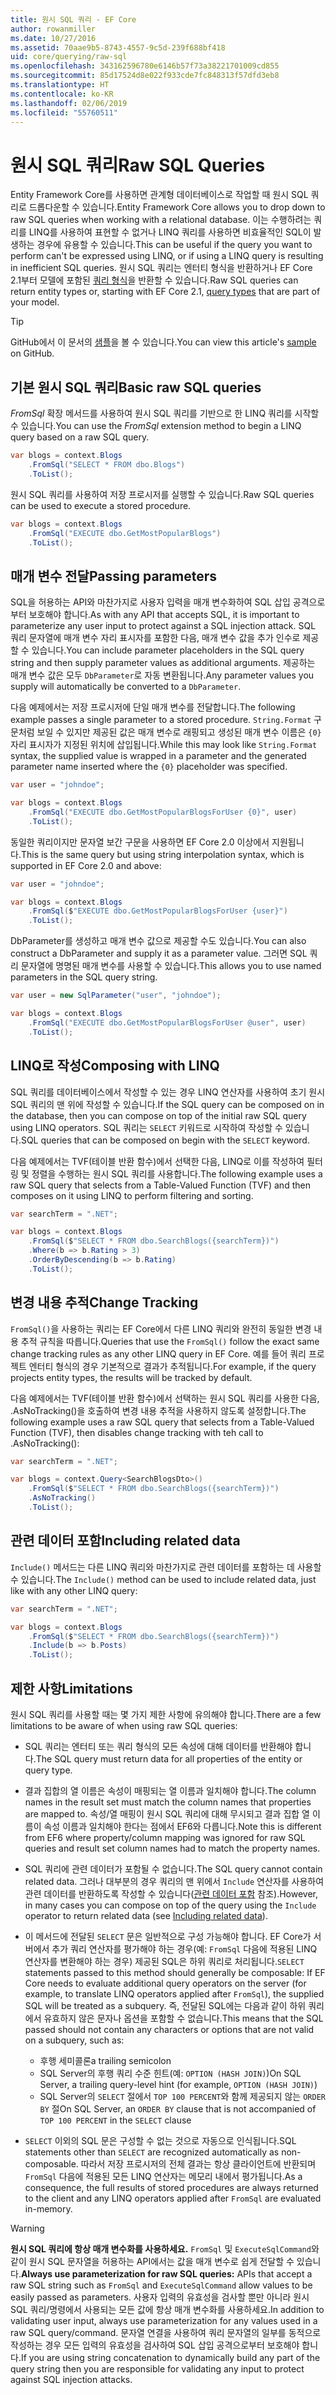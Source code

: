 ```yaml
---
title: 원시 SQL 쿼리 - EF Core
author: rowanmiller
ms.date: 10/27/2016
ms.assetid: 70aae9b5-8743-4557-9c5d-239f688bf418
uid: core/querying/raw-sql
ms.openlocfilehash: 343162596780e6146b57f73a38221701009cd855
ms.sourcegitcommit: 85d17524d8e022f933cde7fc848313f57dfd3eb8
ms.translationtype: HT
ms.contentlocale: ko-KR
ms.lasthandoff: 02/06/2019
ms.locfileid: "55760511"
---
```

# <a name="raw-sql-queries"></a><span data-ttu-id="2da7f-102">원시 SQL 쿼리</span><span class="sxs-lookup"><span data-stu-id="2da7f-102">Raw SQL Queries</span></span>

<span data-ttu-id="2da7f-103">Entity Framework Core를 사용하면 관계형 데이터베이스로 작업할 때 원시 SQL 쿼리로 드롭다운할 수 있습니다.</span><span class="sxs-lookup"><span data-stu-id="2da7f-103">Entity Framework Core allows you to drop down to raw SQL queries when working with a relational database.</span></span> <span data-ttu-id="2da7f-104">이는 수행하려는 쿼리를 LINQ를 사용하여 표현할 수 없거나 LINQ 쿼리를 사용하면 비효율적인 SQL이 발생하는 경우에 유용할 수 있습니다.</span><span class="sxs-lookup"><span data-stu-id="2da7f-104">This can be useful if the query you want to perform can't be expressed using LINQ, or if using a LINQ query is resulting in inefficient SQL queries.</span></span> <span data-ttu-id="2da7f-105">원시 SQL 쿼리는 엔터티 형식을 반환하거나 EF Core 2.1부터 모델에 포함된 [쿼리 형식](xref:core/modeling/query-types)을 반환할 수 있습니다.</span><span class="sxs-lookup"><span data-stu-id="2da7f-105">Raw SQL queries can return entity types or, starting with EF Core 2.1, [query types](xref:core/modeling/query-types) that are part of your model.</span></span>

> [!TIP]  
> <span data-ttu-id="2da7f-106">GitHub에서 이 문서의 [샘플](https://github.com/aspnet/EntityFramework.Docs/tree/master/samples/core/Querying)을 볼 수 있습니다.</span><span class="sxs-lookup"><span data-stu-id="2da7f-106">You can view this article's [sample](https://github.com/aspnet/EntityFramework.Docs/tree/master/samples/core/Querying) on GitHub.</span></span>

## <a name="basic-raw-sql-queries"></a><span data-ttu-id="2da7f-107">기본 원시 SQL 쿼리</span><span class="sxs-lookup"><span data-stu-id="2da7f-107">Basic raw SQL queries</span></span>

<span data-ttu-id="2da7f-108">*FromSql* 확장 메서드를 사용하여 원시 SQL 쿼리를 기반으로 한 LINQ 쿼리를 시작할 수 있습니다.</span><span class="sxs-lookup"><span data-stu-id="2da7f-108">You can use the *FromSql* extension method to begin a LINQ query based on a raw SQL query.</span></span>

<!-- [!code-csharp[Main](samples/core/Querying/Querying/RawSQL/Sample.cs)] -->
``` csharp
var blogs = context.Blogs
    .FromSql("SELECT * FROM dbo.Blogs")
    .ToList();
```

<span data-ttu-id="2da7f-109">원시 SQL 쿼리를 사용하여 저장 프로시저를 실행할 수 있습니다.</span><span class="sxs-lookup"><span data-stu-id="2da7f-109">Raw SQL queries can be used to execute a stored procedure.</span></span>

<!-- [!code-csharp[Main](samples/core/Querying/Querying/RawSQL/Sample.cs)] -->
``` csharp
var blogs = context.Blogs
    .FromSql("EXECUTE dbo.GetMostPopularBlogs")
    .ToList();
```

## <a name="passing-parameters"></a><span data-ttu-id="2da7f-110">매개 변수 전달</span><span class="sxs-lookup"><span data-stu-id="2da7f-110">Passing parameters</span></span>

<span data-ttu-id="2da7f-111">SQL을 허용하는 API와 마찬가지로 사용자 입력을 매개 변수화하여 SQL 삽입 공격으로부터 보호해야 합니다.</span><span class="sxs-lookup"><span data-stu-id="2da7f-111">As with any API that accepts SQL, it is important to parameterize any user input to protect against a SQL injection attack.</span></span> <span data-ttu-id="2da7f-112">SQL 쿼리 문자열에 매개 변수 자리 표시자를 포함한 다음, 매개 변수 값을 추가 인수로 제공할 수 있습니다.</span><span class="sxs-lookup"><span data-stu-id="2da7f-112">You can include parameter placeholders in the SQL query string and then supply parameter values as additional arguments.</span></span> <span data-ttu-id="2da7f-113">제공하는 매개 변수 값은 모두 `DbParameter`로 자동 변환됩니다.</span><span class="sxs-lookup"><span data-stu-id="2da7f-113">Any parameter values you supply will automatically be converted to a `DbParameter`.</span></span>

<span data-ttu-id="2da7f-114">다음 예제에서는 저장 프로시저에 단일 매개 변수를 전달합니다.</span><span class="sxs-lookup"><span data-stu-id="2da7f-114">The following example passes a single parameter to a stored procedure.</span></span> <span data-ttu-id="2da7f-115">`String.Format` 구문처럼 보일 수 있지만 제공된 값은 매개 변수로 래핑되고 생성된 매개 변수 이름은 `{0}` 자리 표시자가 지정된 위치에 삽입됩니다.</span><span class="sxs-lookup"><span data-stu-id="2da7f-115">While this may look like `String.Format` syntax, the supplied value is wrapped in a parameter and the generated parameter name inserted where the `{0}` placeholder was specified.</span></span>

<!-- [!code-csharp[Main](samples/core/Querying/Querying/RawSQL/Sample.cs)] -->
``` csharp
var user = "johndoe";

var blogs = context.Blogs
    .FromSql("EXECUTE dbo.GetMostPopularBlogsForUser {0}", user)
    .ToList();
```

<span data-ttu-id="2da7f-116">동일한 쿼리이지만 문자열 보간 구문을 사용하면 EF Core 2.0 이상에서 지원됩니다.</span><span class="sxs-lookup"><span data-stu-id="2da7f-116">This is the same query but using string interpolation syntax, which is supported in EF Core 2.0 and above:</span></span>

<!-- [!code-csharp[Main](samples/core/Querying/Querying/RawSQL/Sample.cs)] -->
``` csharp
var user = "johndoe";

var blogs = context.Blogs
    .FromSql($"EXECUTE dbo.GetMostPopularBlogsForUser {user}")
    .ToList();
```

<span data-ttu-id="2da7f-117">DbParameter를 생성하고 매개 변수 값으로 제공할 수도 있습니다.</span><span class="sxs-lookup"><span data-stu-id="2da7f-117">You can also construct a DbParameter and supply it as a parameter value.</span></span> <span data-ttu-id="2da7f-118">그러면 SQL 쿼리 문자열에 명명된 매개 변수를 사용할 수 있습니다.</span><span class="sxs-lookup"><span data-stu-id="2da7f-118">This allows you to use named parameters in the SQL query string.</span></span>

<!-- [!code-csharp[Main](samples/core/Querying/Querying/RawSQL/Sample.cs)] -->
``` csharp
var user = new SqlParameter("user", "johndoe");

var blogs = context.Blogs
    .FromSql("EXECUTE dbo.GetMostPopularBlogsForUser @user", user)
    .ToList();
```

## <a name="composing-with-linq"></a><span data-ttu-id="2da7f-119">LINQ로 작성</span><span class="sxs-lookup"><span data-stu-id="2da7f-119">Composing with LINQ</span></span>

<span data-ttu-id="2da7f-120">SQL 쿼리를 데이터베이스에서 작성할 수 있는 경우 LINQ 연산자를 사용하여 초기 원시 SQL 쿼리의 맨 위에 작성할 수 있습니다.</span><span class="sxs-lookup"><span data-stu-id="2da7f-120">If the SQL query can be composed on in the database, then you can compose on top of the initial raw SQL query using LINQ operators.</span></span> <span data-ttu-id="2da7f-121">SQL 쿼리는 `SELECT` 키워드로 시작하여 작성할 수 있습니다.</span><span class="sxs-lookup"><span data-stu-id="2da7f-121">SQL queries that can be composed on begin with the `SELECT` keyword.</span></span>

<span data-ttu-id="2da7f-122">다음 예제에서는 TVF(테이블 반환 함수)에서 선택한 다음, LINQ로 이를 작성하여 필터링 및 정렬을 수행하는 원시 SQL 쿼리를 사용합니다.</span><span class="sxs-lookup"><span data-stu-id="2da7f-122">The following example uses a raw SQL query that selects from a Table-Valued Function (TVF) and then composes on it using LINQ to perform filtering and sorting.</span></span>

<!-- [!code-csharp[Main](samples/core/Querying/Querying/RawSQL/Sample.cs)] -->
``` csharp
var searchTerm = ".NET";

var blogs = context.Blogs
    .FromSql($"SELECT * FROM dbo.SearchBlogs({searchTerm})")
    .Where(b => b.Rating > 3)
    .OrderByDescending(b => b.Rating)
    .ToList();
```

## <a name="change-tracking"></a><span data-ttu-id="2da7f-123">변경 내용 추적</span><span class="sxs-lookup"><span data-stu-id="2da7f-123">Change Tracking</span></span>

<span data-ttu-id="2da7f-124">`FromSql()`을 사용하는 쿼리는 EF Core에서 다른 LINQ 쿼리와 완전히 동일한 변경 내용 추적 규칙을 따릅니다.</span><span class="sxs-lookup"><span data-stu-id="2da7f-124">Queries that use the `FromSql()` follow the exact same change tracking rules as any other LINQ query in EF Core.</span></span> <span data-ttu-id="2da7f-125">예를 들어 쿼리 프로젝트 엔터티 형식의 경우 기본적으로 결과가 추적됩니다.</span><span class="sxs-lookup"><span data-stu-id="2da7f-125">For example, if the query projects entity types, the results will be tracked by default.</span></span>  

<span data-ttu-id="2da7f-126">다음 예제에서는 TVF(테이블 반환 함수)에서 선택하는 원시 SQL 쿼리를 사용한 다음, .AsNoTracking()을 호출하여 변경 내용 추적을 사용하지 않도록 설정합니다.</span><span class="sxs-lookup"><span data-stu-id="2da7f-126">The following example uses a raw SQL query that selects from a Table-Valued Function (TVF), then disables change tracking with teh call to .AsNoTracking():</span></span>

<!-- [!code-csharp[Main](samples/core/Querying/Querying/RawSQL/Sample.cs)] -->
``` csharp
var searchTerm = ".NET";

var blogs = context.Query<SearchBlogsDto>()
    .FromSql($"SELECT * FROM dbo.SearchBlogs({searchTerm})")
    .AsNoTracking()
    .ToList();
```

## <a name="including-related-data"></a><span data-ttu-id="2da7f-127">관련 데이터 포함</span><span class="sxs-lookup"><span data-stu-id="2da7f-127">Including related data</span></span>

<span data-ttu-id="2da7f-128">`Include()` 메서드는 다른 LINQ 쿼리와 마찬가지로 관련 데이터를 포함하는 데 사용할 수 있습니다.</span><span class="sxs-lookup"><span data-stu-id="2da7f-128">The `Include()` method can be used to include related data, just like with any other LINQ query:</span></span>

<!-- [!code-csharp[Main](samples/core/Querying/Querying/RawSQL/Sample.cs)] -->
``` csharp
var searchTerm = ".NET";

var blogs = context.Blogs
    .FromSql($"SELECT * FROM dbo.SearchBlogs({searchTerm})")
    .Include(b => b.Posts)
    .ToList();
```

## <a name="limitations"></a><span data-ttu-id="2da7f-129">제한 사항</span><span class="sxs-lookup"><span data-stu-id="2da7f-129">Limitations</span></span>

<span data-ttu-id="2da7f-130">원시 SQL 쿼리를 사용할 때는 몇 가지 제한 사항에 유의해야 합니다.</span><span class="sxs-lookup"><span data-stu-id="2da7f-130">There are a few limitations to be aware of when using raw SQL queries:</span></span>

* <span data-ttu-id="2da7f-131">SQL 쿼리는 엔터티 또는 쿼리 형식의 모든 속성에 대해 데이터를 반환해야 합니다.</span><span class="sxs-lookup"><span data-stu-id="2da7f-131">The SQL query must return data for all properties of the entity or query type.</span></span>

* <span data-ttu-id="2da7f-132">결과 집합의 열 이름은 속성이 매핑되는 열 이름과 일치해야 합니다.</span><span class="sxs-lookup"><span data-stu-id="2da7f-132">The column names in the result set must match the column names that properties are mapped to.</span></span> <span data-ttu-id="2da7f-133">속성/열 매핑이 원시 SQL 쿼리에 대해 무시되고 결과 집합 열 이름이 속성 이름과 일치해야 한다는 점에서 EF6와 다릅니다.</span><span class="sxs-lookup"><span data-stu-id="2da7f-133">Note this is different from EF6 where property/column mapping was ignored for raw SQL queries and result set column names had to match the property names.</span></span>

* <span data-ttu-id="2da7f-134">SQL 쿼리에 관련 데이터가 포함될 수 없습니다.</span><span class="sxs-lookup"><span data-stu-id="2da7f-134">The SQL query cannot contain related data.</span></span> <span data-ttu-id="2da7f-135">그러나 대부분의 경우 쿼리의 맨 위에서 `Include` 연산자를 사용하여 관련 데이터를 반환하도록 작성할 수 있습니다([관련 데이터 포함](#including-related-data) 참조).</span><span class="sxs-lookup"><span data-stu-id="2da7f-135">However, in many cases you can compose on top of the query using the `Include` operator to return related data (see [Including related data](#including-related-data)).</span></span>

* <span data-ttu-id="2da7f-136">이 메서드에 전달된 `SELECT` 문은 일반적으로 구성 가능해야 합니다. EF Core가 서버에서 추가 쿼리 연산자를 평가해야 하는 경우(예: `FromSql` 다음에 적용된 LINQ 연산자를 변환해야 하는 경우) 제공된 SQL은 하위 쿼리로 처리됩니다.</span><span class="sxs-lookup"><span data-stu-id="2da7f-136">`SELECT` statements passed to this method should generally be composable: If EF Core needs to evaluate additional query operators on the server (for example, to translate LINQ operators applied after `FromSql`), the supplied SQL will be treated as a subquery.</span></span> <span data-ttu-id="2da7f-137">즉, 전달된 SQL에는 다음과 같이 하위 쿼리에서 유효하지 않은 문자나 옵션을 포함할 수 없습니다.</span><span class="sxs-lookup"><span data-stu-id="2da7f-137">This means that the SQL passed should not contain any characters or options that are not valid on a subquery, such as:</span></span>
  * <span data-ttu-id="2da7f-138">후행 세미콜론</span><span class="sxs-lookup"><span data-stu-id="2da7f-138">a trailing semicolon</span></span>
  * <span data-ttu-id="2da7f-139">SQL Server의 후행 쿼리 수준 힌트(예: `OPTION (HASH JOIN)`)</span><span class="sxs-lookup"><span data-stu-id="2da7f-139">On SQL Server, a trailing query-level hint (for example, `OPTION (HASH JOIN)`)</span></span>
  * <span data-ttu-id="2da7f-140">SQL Server의 `SELECT` 절에서 `TOP 100 PERCENT`와 함께 제공되지 않는 `ORDER BY` 절</span><span class="sxs-lookup"><span data-stu-id="2da7f-140">On SQL Server, an `ORDER BY` clause that is not accompanied of `TOP 100 PERCENT` in the `SELECT` clause</span></span>

* <span data-ttu-id="2da7f-141">`SELECT` 이외의 SQL 문은 구성할 수 없는 것으로 자동으로 인식됩니다.</span><span class="sxs-lookup"><span data-stu-id="2da7f-141">SQL statements other than `SELECT` are recognized automatically as non-composable.</span></span> <span data-ttu-id="2da7f-142">따라서 저장 프로시저의 전체 결과는 항상 클라이언트에 반환되며 `FromSql` 다음에 적용된 모든 LINQ 연산자는 메모리 내에서 평가됩니다.</span><span class="sxs-lookup"><span data-stu-id="2da7f-142">As a consequence, the full results of stored procedures are always returned to the client and any LINQ operators applied after `FromSql` are evaluated in-memory.</span></span>

> [!WARNING]  
> <span data-ttu-id="2da7f-143">**원시 SQL 쿼리에 항상 매개 변수화를 사용하세요.** `FromSql` 및 `ExecuteSqlCommand`와 같이 원시 SQL 문자열을 허용하는 API에서는 값을 매개 변수로 쉽게 전달할 수 있습니다.</span><span class="sxs-lookup"><span data-stu-id="2da7f-143">**Always use parameterization for raw SQL queries:** APIs that accept a raw SQL string such as `FromSql` and `ExecuteSqlCommand` allow values to be easily passed as parameters.</span></span> <span data-ttu-id="2da7f-144">사용자 입력의 유효성을 검사할 뿐만 아니라 원시 SQL 쿼리/명령에서 사용되는 모든 값에 항상 매개 변수화를 사용하세요.</span><span class="sxs-lookup"><span data-stu-id="2da7f-144">In addition to validating user input, always use parameterization for any values used in a raw SQL query/command.</span></span> <span data-ttu-id="2da7f-145">문자열 연결을 사용하여 쿼리 문자열의 일부를 동적으로 작성하는 경우 모든 입력의 유효성을 검사하여 SQL 삽입 공격으로부터 보호해야 합니다.</span><span class="sxs-lookup"><span data-stu-id="2da7f-145">If you are using string concatenation to dynamically build any part of the query string then you are responsible for validating any input to protect against SQL injection attacks.</span></span>
